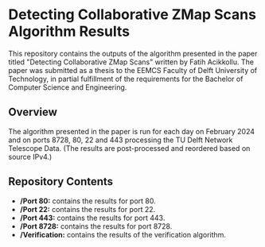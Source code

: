# Detecting Collaborative ZMap Scans Algorithm Results

This repository contains the outputs of the algorithm presented in the paper titled "Detecting Collaborative ZMap Scans" written by Fatih Acikkollu. The paper was submitted as a thesis to the EEMCS Faculty of Delft University of Technology, in partial fulfillment of the requirements for the Bachelor of Computer Science and Engineering.

## Overview

The algorithm presented in the paper is run for each day on February 2024 and on ports 8728, 80, 22 and 443 processing the TU Delft Network Telescope Data. (The results are post-processed and reordered based on source IPv4.)

## Repository Contents

- **/Port 80:** contains the results for port 80.
- **/Port 22:** contains the results for port 22.
- **/Port 443:** contains the results for port 443.
- **/Port 8728:** contains the results for port 8728.
- **/Verification:** contains the results of the verification algorithm.

